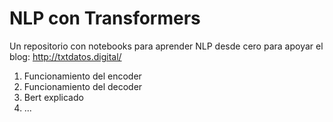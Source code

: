# NLP con Transformers

Un repositorio con notebooks para aprender NLP desde cero para apoyar el blog: http://txtdatos.digital/

1. Funcionamiento del encoder
2. Funcionamiento del decoder
3. Bert explicado
4. ...